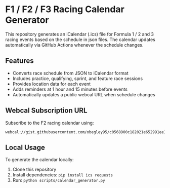 # F1 / F2 / F3 Racing Calendar Generator

This repository generates an iCalendar (.ics) file for Formula 1 / 2 and 3 racing events based on the schedule in json files. The calendar updates automatically via GitHub Actions whenever the schedule changes.

## Features

- Converts race schedule from JSON to iCalendar format
- Includes practice, qualifying, sprint, and feature race sessions
- Provides location data for each event
- Adds reminders at 1 hour and 15 minutes before events
- Automatically updates a public webcal URL when schedule changes

## Webcal Subscription URL

Subscribe to the F2 racing calendar using:

```
webcal://gist.githubusercontent.com/obegley95/c0568900c182021e652991ee16ca7b04/raw/f2_calendar.ics
```

## Local Usage

To generate the calendar locally:

1. Clone this repository
2. Install dependencies: `pip install ics requests`
3. Run: `python scripts/calendar_generator.py`

